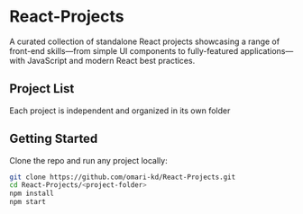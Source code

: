 # React-Projects

A curated collection of standalone React projects showcasing a range of front-end skills—from simple UI components to fully-featured applications—with JavaScript and modern React best practices.

## Project List

Each project is independent and organized in its own folder

## Getting Started

Clone the repo and run any project locally:

```bash
git clone https://github.com/omari-kd/React-Projects.git
cd React-Projects/<project-folder>
npm install
npm start
